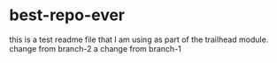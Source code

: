# best-repo-ever
this is a test readme file that I am using as part of the trailhead module.
change from branch-2
a change from branch-1
